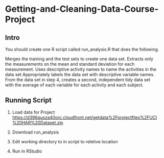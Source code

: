 # Getting-and-Cleaning-Data-Course-Project

## Intro
You should create one R script called run_analysis.R that does the following.

Merges the training and the test sets to create one data set.
Extracts only the measurements on the mean and standard deviation for each measurement.
Uses descriptive activity names to name the activities in the data set
Appropriately labels the data set with descriptive variable names.
From the data set in step 4, creates a second, independent tidy data set with the average of each variable for each activity and each subject.

## Running Script

1. Load data for Project https://d396qusza40orc.cloudfront.net/getdata%2Fprojectfiles%2FUCI%20HAR%20Dataset.zip 

2. Download run_analysis

3. Edit working directory to in script to reletive location

4. Run in RStudio
